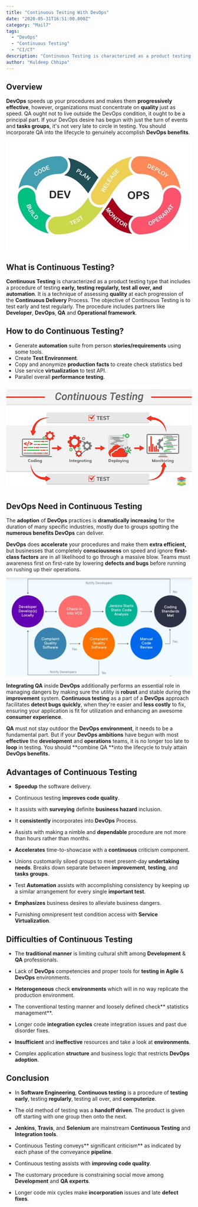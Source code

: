 ```yaml
---
title: "Continuous Testing With DevOps"
date: "2020-05-31T16:51:00.000Z"
category: "Mail7"
tags:
  - "DevOps"
  - "Continuous Testing"
  - "CI/CT"
description: "Continuous Testing is characterized as a product testing type that includes a procedure of testing early, testing regularly, test all over, and automation. It is a technique of assessing quality at each progression of the Continuous Delivery Process. The objective of Continuous Testing is to test early and test regularly..."
author: "Kuldeep Chhipa"
---
```


## Overview

**DevOps** speeds up your procedures and makes them **progressively effective**, however, organizations must concentrate on **quality** just as speed. QA ought not to live outside the DevOps condition, it ought to be a principal part. If your DevOps desire has begun with just the turn of events and **tasks groups**, it's not very late to circle in testing. You should incorporate QA into the lifecycle to genuinely accomplish **DevOps benefits**.

![](ct-devops2.jpg)

## What is Continuous Testing?
**Continuous Testing** is characterized as a product testing type that includes a procedure of testing **early, testing regularly, test all over, and automation**. It is a technique of assessing **quality** at each progression of the **Continuous Delivery** Process. The objective of Continuous Testing is to test early and test regularly. The procedure includes partners like **Developer**, **DevOps**, **QA** and **Operational framework**.

## How to do Continuous Testing?
-  Generate **automation** suite from person **stories/requirements** using some tools.
- Create **Test Environment**.
- Copy and anonymize **production facts** to create check statistics bed
- Use service **virtualization** to test API.
- Parallel overall **performance testing**.

![](xenonstack-what-is-continuous-testing.png)

## DevOps Need in Continuous Testing

The **adoption** of **DevOps** practices is **dramatically increasing** for the duration of many specific industries, mostly due to groups spotting the **numerous benefits DevOps** can deliver.

**DevOps** does **accelerate** your procedures and make them **extra efficient,** but businesses that completely **consciousness** on speed and ignore **first-class factors** are in all likelihood to go through a massive blow. Teams must awareness first on first-rate by lowering **defects and bugs** before running on rushing up their operations.

![](ct-devops.jpg)

**Integrating QA** inside **DevOps** additionally performs an essential role in managing dangers by making sure the utility is **robust** and stable during the **improvement** system. **Continuous testing** as a part of a **DevOps** approach facilitates **detect bugs quickly**, when they're easier and **less costly** to fix, ensuring your application is fit for utilization and enhancing an awesome **consumer experience**.

**QA** must not stay outdoor the **DevOps environment**, it needs to be a fundamental part. But if your **DevOps ambitions** have begun with most **effective** the **development** and **operations** teams, it is no longer too late to **loop** in testing. You should **combine QA **into the lifecycle to truly attain **DevOps benefits.**

## Advantages of Continuous Testing

- **Speedup** the software delivery.
- Continuous testing **improves code quality**.

- It assists with **surveying** definite **business hazard** inclusion.

- It **consistently** incorporates into **DevOps** Process.

- Assists with making a nimble and **dependable** procedure are not more than hours rather than months.

- **Accelerates** time-to-showcase with a **continuous** criticism component.

- Unions customarily siloed groups to meet present-day **undertaking needs**. Breaks down separate between **improvement**, **testing**, and **tasks groups**.

- Test **Automation** assists with accomplishing consistency by keeping up a similar arrangement for every single **important test**.

- **Emphasizes** business desires to alleviate business dangers.

- Furnishing omnipresent test condition access with **Service Virtualization**.

## Difficulties of Continuous Testing

- The **traditional manner** is limiting cultural shift among **Development** & **QA** professionals.

- Lack of **DevOps** competencies and proper tools for **testing in Agile** & **DevOps** environments.

- **Heterogeneous** check **environments** which will in no way replicate the production environment.

- The conventional testing manner and loosely defined check** statistics management**.

- Longer code **integration cycles** create integration issues and past due disorder fixes.

- **Insufficient** and **ineffective** resources and take a look at **environments**.

- Complex application **structure** and business logic that restricts **DevOps adoption**.

## Conclusion

- In **Software Engineering**, **Continuous testing** is a procedure of **testing early**, testing **regularly**, testing all over, and **computerize**.

- The old method of testing was a **handoff driven**. The product is given off starting with one group then onto the next.

- **Jenkins**, **Travis**, and **Selenium** are mainstream **Continuous Testing** and **Integration tools**.

- Continuous Testing conveys** significant criticism** as indicated by each phase of the conveyance **pipeline**.

- Continuous testing assists with **improving code quality**.

- The customary procedure is constraining social move among **Development** and **QA experts**.

- Longer code mix cycles make **incorporation** issues and late **defect fixes**.
